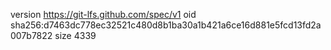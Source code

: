 version https://git-lfs.github.com/spec/v1
oid sha256:d7463dc778ec32521c480d8b1ba30a1b421a6ce16d881e5fcd13fd2a007b7822
size 4339
